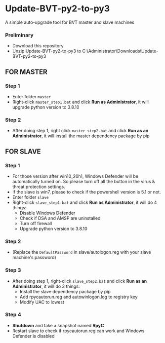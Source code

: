 # Update-BVT-py2-to-py3
A simple auto-upgrade tool for BVT master and slave machines

### Preliminary
* Download this repository
* Unzip Update-BVT-py2-to-py3 to C:\Administrator\Downloads\Update-BVT-py2-to-py3

## FOR MASTER
### Step 1
* Enter folder `master`
* Right-click `master_step1.bat` and click **Run as Administrator**, it will upgrade python version to 3.8.10

### Step 2
* After doing step 1, right click `master_step2.bat` and click **Run as an Administrator**, it will install the master dependency package by pip

## FOR SLAVE
### Step 1
* For those version after win10_20h1, Windows Defender will be automatically turned on. So please turn off all the button in the virus & threat protection settings.
* If the slave is win7, please to check if the powershell version is 5.1 or not. 
* Enter folder `slave`
* Right-click `slave_step1.bat` and click **Run as Administrator**, it will do 4 things:
    * Disable Windows Defender
    * Check if DSA and AMSP are uninstalled
    * Turn off firewall
    * Upgrade python version to 3.8.10

### Step 2
* (Replace the `DefaultPassword` in slave/autologon.reg with your slave machine's password)

### Step 3
* After doing step 1, right-click `slave_step2.bat` and click **Run as an Administrator**, it will do 3 things:
    * Install the slave dependency package by pip
    * Add rpycautorun.reg and autowinlogon.log to registry key
    * Modify UAC to lowest
### Step 4
* **Shutdown** and take a snapshot named **RpyC**
* Restart slave to check if rpycautorun.reg can work and Windows Defender is disabled